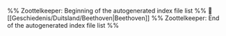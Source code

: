 %% Zoottelkeeper: Beginning of the autogenerated index file list  %%
📄 [[Geschiedenis/Duitsland/Beethoven|Beethoven]]
%% Zoottelkeeper: End of the autogenerated index file list  %%
